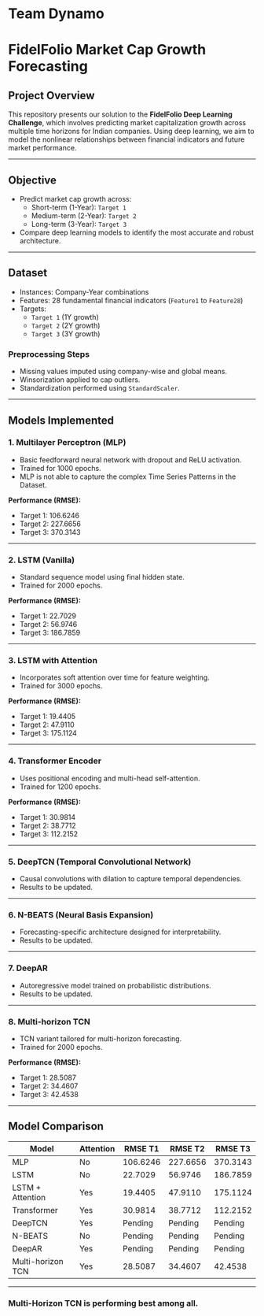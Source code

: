 # Team Dynamo  
# FidelFolio Market Cap Growth Forecasting

## Project Overview
This repository presents our solution to the **FidelFolio Deep Learning Challenge**, which involves predicting market capitalization growth across multiple time horizons for Indian companies. Using deep learning, we aim to model the nonlinear relationships between financial indicators and future market performance.

---

## Objective
- Predict market cap growth across:
  - Short-term (1-Year): `Target 1`
  - Medium-term (2-Year): `Target 2`
  - Long-term (3-Year): `Target 3`
- Compare deep learning models to identify the most accurate and robust architecture.

---

## Dataset

- Instances: Company-Year combinations  
- Features: 28 fundamental financial indicators (`Feature1` to `Feature28`)  
- Targets: 
  - `Target 1` (1Y growth)
  - `Target 2` (2Y growth)
  - `Target 3` (3Y growth)

### Preprocessing Steps
- Missing values imputed using company-wise and global means.
- Winsorization applied to cap outliers.
- Standardization performed using `StandardScaler`.

---

## Models Implemented

### 1. Multilayer Perceptron (MLP)
- Basic feedforward neural network with dropout and ReLU activation.
- Trained for 1000 epochs.
- MLP is not able to capture the complex Time Series Patterns in the Dataset.

**Performance (RMSE):**
- Target 1: 106.6246  
- Target 2: 227.6656  
- Target 3: 370.3143

---

### 2. LSTM (Vanilla)
- Standard sequence model using final hidden state.
- Trained for 2000 epochs.

**Performance (RMSE):**
- Target 1: 22.7029  
- Target 2: 56.9746  
- Target 3: 186.7859

---

### 3. LSTM with Attention
- Incorporates soft attention over time for feature weighting.
- Trained for 3000 epochs.

**Performance (RMSE):**
- Target 1: 19.4405  
- Target 2: 47.9110  
- Target 3: 175.1124

---

### 4. Transformer Encoder
- Uses positional encoding and multi-head self-attention.
- Trained for 1200 epochs.

**Performance (RMSE):**
- Target 1: 30.9814  
- Target 2: 38.7712  
- Target 3: 112.2152

---

### 5. DeepTCN (Temporal Convolutional Network)
- Causal convolutions with dilation to capture temporal dependencies.
- Results to be updated.

---

### 6. N-BEATS (Neural Basis Expansion)
- Forecasting-specific architecture designed for interpretability.
- Results to be updated.

---

### 7. DeepAR
- Autoregressive model trained on probabilistic distributions.
- Results to be updated.

---

### 8. Multi-horizon TCN
- TCN variant tailored for multi-horizon forecasting.
- Trained for 2000 epochs.

**Performance (RMSE):**
- Target 1: 28.5087  
- Target 2: 34.4607  
- Target 3: 42.4538

---

## Model Comparison

| Model              | Attention | RMSE T1  | RMSE T2  | RMSE T3  |
|--------------------|-----------|----------|----------|----------|
| MLP                | No        | 106.6246 | 227.6656 | 370.3143 |
| LSTM               | No        | 22.7029  | 56.9746  | 186.7859 |
| LSTM + Attention   | Yes       | 19.4405  | 47.9110  | 175.1124 |
| Transformer        | Yes       | 30.9814  | 38.7712  | 112.2152 |
| DeepTCN            | Yes       | Pending  | Pending  | Pending  |
| N-BEATS            | No        | Pending  | Pending  | Pending  |
| DeepAR             | Yes       | Pending  | Pending  | Pending  |
| Multi-horizon TCN  | Yes       | 28.5087  | 34.4607  | 42.4538  |

---

### Multi-Horizon TCN is performing best among all.
